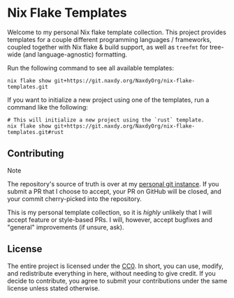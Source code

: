 # Nix Flake Templates

Welcome to my personal Nix flake template collection. This project provides templates for a couple different programming
languages / frameworks, coupled together with Nix flake & build support, as well as `treefmt` for tree-wide (and
language-agnostic) formatting.

Run the following command to see all available templates:

```shell
nix flake show git+https://git.naxdy.org/NaxdyOrg/nix-flake-templates.git
```

If you want to initialize a new project using one of the templates, run a command like the following:

```shell
# This will initialize a new project using the `rust` template.
nix flake show git+https://git.naxdy.org/NaxdyOrg/nix-flake-templates.git#rust
```

## Contributing

> [!NOTE]
>
> The repository's source of truth is over at my
> [personal git instance](https://git.naxdy.org/NaxdyOrg/nix-flake-templates). If you submit a PR that I choose to
> accept, your PR on GitHub will be closed, and your commit cherry-picked into the repository.

This is my personal template collection, so it is _highly_ unlikely that I will accept feature or style-based PRs. I
will, however, accept bugfixes and "general" improvements (if unsure, ask).

## License

The entire project is licensed under the [CC0](./LICENSE). In short, you can use, modify, and redistribute everything in
here, without needing to give credit. If you decide to contribute, you agree to submit your contributions under the same
license unless stated otherwise.
